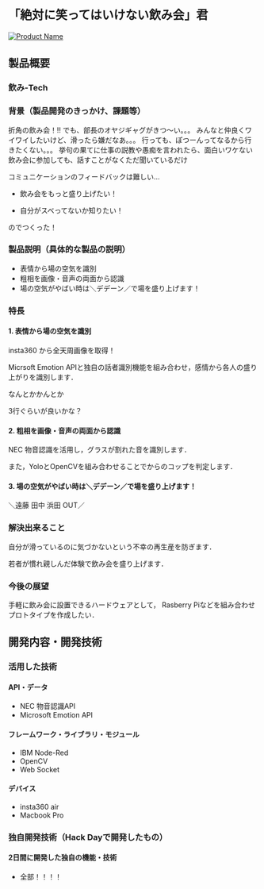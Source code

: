 # `「絶対に笑ってはいけない飲み会」君`

[![Product Name](https://raw.github.com/GabLeRoux/WebMole/master/ressources/WebMole_Youtube_Video.png)](https://www.youtube.com/channel/UC4PtjOfZTbVp9DwtJv82Lzg)

## 製品概要
### 飲み-Tech

### 背景（製品開発のきっかけ、課題等）
折角の飲み会！!! でも、部長のオヤジギャグがきつ〜い。。。
みんなと仲良くワイワイしたいけど、滑ったら嫌だなあ。。。
行っても、ぽつーんってなるから行きたくない。。。
挙句の果てに仕事の説教や愚痴を言われたら、面白いワケない
飲み会に参加しても、話すことがなくただ聞いているだけ

コミュニケーションのフィードバックは難しい…

- 飲み会をもっと盛り上げたい！

- 自分がスベってないか知りたい！

のでつくった！

### 製品説明（具体的な製品の説明）
- 表情から場の空気を識別
- 粗相を画像・音声の両面から認識
- 場の空気がやばい時は＼デデーン／で場を盛り上げます！

### 特長

#### 1. 表情から場の空気を識別
insta360 から全天周画像を取得！

Micrsoft Emotion APIと独自の話者識別機能を組み合わせ，感情から各人の盛り上がりを識別します．

なんとかかんとか

3行ぐらいが良いかな？

#### 2. 粗相を画像・音声の両面から認識
NEC 物音認識を活用し，グラスが割れた音を識別します．

また，YoloとOpenCVを組み合わせることでからのコップを判定します．

#### 3. 場の空気がやばい時は＼デデーン／で場を盛り上げます！

＼遠藤 田中 浜田 OUT／

### 解決出来ること
自分が滑っているのに気づかないという不幸の再生産を防ぎます．

若者が慣れ親しんだ体験で飲み会を盛り上げます．

### 今後の展望
手軽に飲み会に設置できるハードウェアとして，
Rasberry Piなどを組み合わせプロトタイプを作成したい．

## 開発内容・開発技術
### 活用した技術
#### API・データ

* NEC 物音認識API
* Microsoft Emotion API


#### フレームワーク・ライブラリ・モジュール
* IBM Node-Red
* OpenCV
* Web Socket

#### デバイス
* insta360 air
* Macbook Pro

### 独自開発技術（Hack Dayで開発したもの）
#### 2日間に開発した独自の機能・技術
* 全部！！！！
